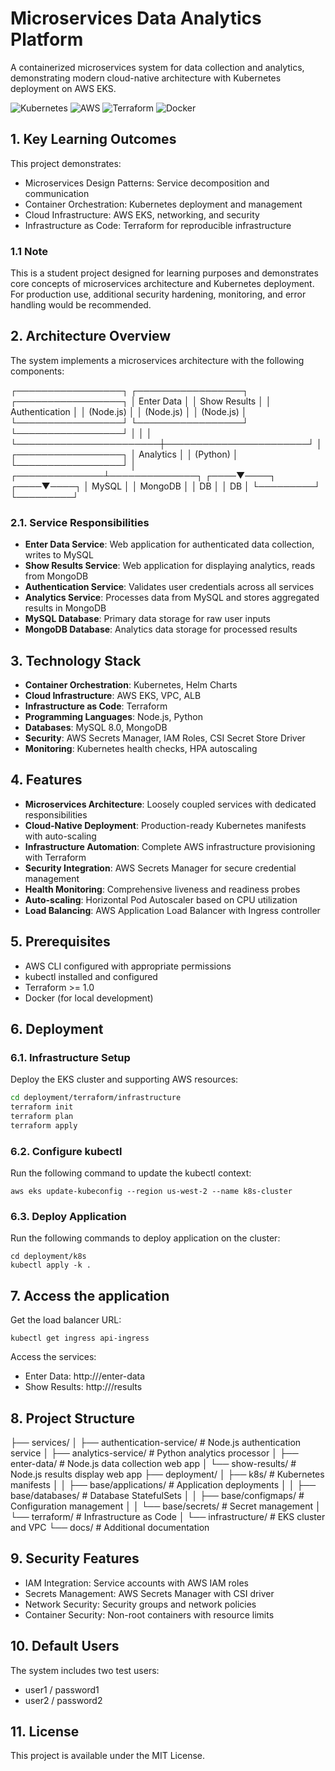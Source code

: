 # Microservices Data Analytics Platform

A containerized microservices system for data collection and analytics, demonstrating modern cloud-native architecture with Kubernetes deployment on AWS EKS.

![Kubernetes](https://img.shields.io/badge/kubernetes-%23326ce5.svg?style=for-the-badge&logo=kubernetes&logoColor=white)
![AWS](https://img.shields.io/badge/AWS-%23FF9900.svg?style=for-the-badge&logo=amazon-aws&logoColor=white)
![Terraform](https://img.shields.io/badge/terraform-%235835CC.svg?style=for-the-badge&logo=terraform&logoColor=white)
![Docker](https://img.shields.io/badge/docker-%230db7ed.svg?style=for-the-badge&logo=docker&logoColor=white)

## 1. Key Learning Outcomes

This project demonstrates:

* Microservices Design Patterns: Service decomposition and communication
* Container Orchestration: Kubernetes deployment and management
* Cloud Infrastructure: AWS EKS, networking, and security
* Infrastructure as Code: Terraform for reproducible infrastructure

### 1.1 Note

This is a student project designed for learning purposes and demonstrates core concepts of microservices architecture and Kubernetes deployment. For production use, additional security hardening, monitoring, and error handling would be recommended.

## 2. Architecture Overview

The system implements a microservices architecture with the following components:

┌─────────────────┐    ┌─────────────────┐    ┌─────────────────┐
│   Enter Data    │    │  Show Results   │    │ Authentication  │
│   (Node.js)     │    │   (Node.js)     │    │   (Node.js)     │
└─────────────────┘    └─────────────────┘    └─────────────────┘
        │                       │                       │
        └───────────────────────┼───────────────────────┘
                                │
                        ┌─────────────────┐
                        │   Analytics     │
                        │   (Python)      │
                        └─────────────────┘
                               │
                ┌──────────────┴──────────────┐
            ┌────▼────┐                   ┌────▼────┐
            │  MySQL  │                   │ MongoDB │
            │   DB    │                   │   DB    │
            └─────────┘                   └─────────┘

### 2.1. Service Responsibilities

- **Enter Data Service**: Web application for authenticated data collection, writes to MySQL
- **Show Results Service**: Web application for displaying analytics, reads from MongoDB  
- **Authentication Service**: Validates user credentials across all services
- **Analytics Service**: Processes data from MySQL and stores aggregated results in MongoDB
- **MySQL Database**: Primary data storage for raw user inputs
- **MongoDB Database**: Analytics data storage for processed results

## 3. Technology Stack

- **Container Orchestration**: Kubernetes, Helm Charts
- **Cloud Infrastructure**: AWS EKS, VPC, ALB
- **Infrastructure as Code**: Terraform
- **Programming Languages**: Node.js, Python
- **Databases**: MySQL 8.0, MongoDB
- **Security**: AWS Secrets Manager, IAM Roles, CSI Secret Store Driver
- **Monitoring**: Kubernetes health checks, HPA autoscaling

## 4. Features

- **Microservices Architecture**: Loosely coupled services with dedicated responsibilities
- **Cloud-Native Deployment**: Production-ready Kubernetes manifests with auto-scaling
- **Infrastructure Automation**: Complete AWS infrastructure provisioning with Terraform
- **Security Integration**: AWS Secrets Manager for secure credential management
- **Health Monitoring**: Comprehensive liveness and readiness probes
- **Auto-scaling**: Horizontal Pod Autoscaler based on CPU utilization
- **Load Balancing**: AWS Application Load Balancer with Ingress controller

## 5. Prerequisites

- AWS CLI configured with appropriate permissions
- kubectl installed and configured
- Terraform >= 1.0
- Docker (for local development)

## 6. Deployment

### 6.1. Infrastructure Setup

Deploy the EKS cluster and supporting AWS resources:

```bash
cd deployment/terraform/infrastructure
terraform init
terraform plan
terraform apply
```
### 6.2. Configure kubectl

Run the following command to update the kubectl context:

```
aws eks update-kubeconfig --region us-west-2 --name k8s-cluster
```

### 6.3. Deploy Application

Run the following commands to deploy application on the cluster:

```
cd deployment/k8s
kubectl apply -k .
```

## 7. Access the application

Get the load balancer URL:

```
kubectl get ingress api-ingress
```

Access the services:

* Enter Data: http://<ALB-URL>/enter-data
* Show Results: http://<ALB-URL>/results

## 8. Project Structure

├── services/
│   ├── authentication-service/    # Node.js authentication service
│   ├── analytics-service/         # Python analytics processor
│   ├── enter-data/               # Node.js data collection web app
│   └── show-results/             # Node.js results display web app
├── deployment/
│   ├── k8s/                      # Kubernetes manifests
│   │   ├── base/applications/    # Application deployments
│   │   ├── base/databases/       # Database StatefulSets
│   │   ├── base/configmaps/      # Configuration management
│   │   └── base/secrets/         # Secret management
│   └── terraform/                # Infrastructure as Code
│       └── infrastructure/       # EKS cluster and VPC
└── docs/                         # Additional documentation

## 9. Security Features

* IAM Integration: Service accounts with AWS IAM roles
* Secrets Management: AWS Secrets Manager with CSI driver
* Network Security: Security groups and network policies
* Container Security: Non-root containers with resource limits

## 10. Default Users

The system includes two test users:

* user1 / password1
* user2 / password2

## 11. License

This project is available under the MIT License.



